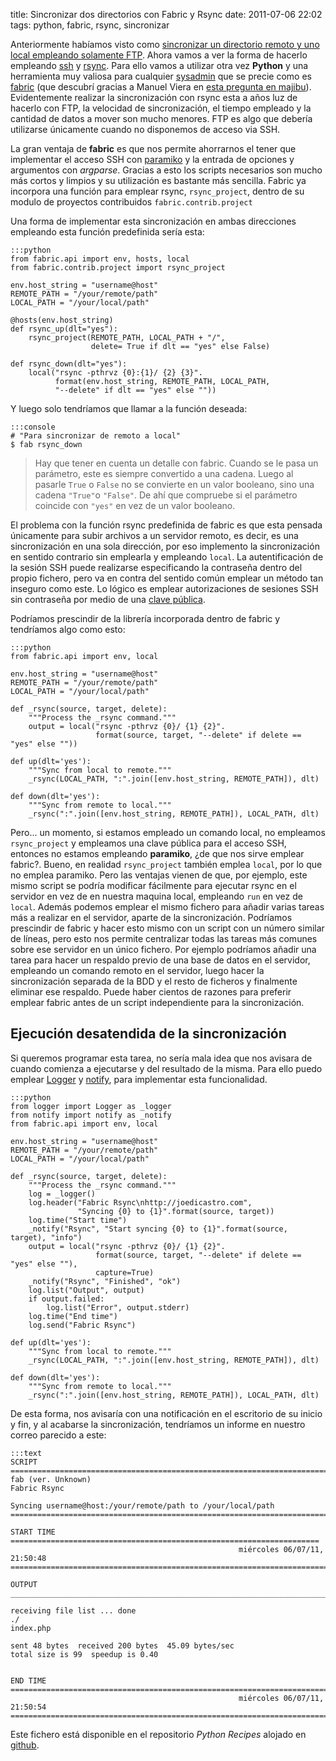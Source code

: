 title: Sincronizar dos directorios con Fabric y Rsync
date: 2011-07-06 22:02
tags: python, fabric, rsync, sincronizar


Anteriormente habíamos visto como [sincronizar un directorio remoto y uno local 
empleando solamente FTP][0]. Ahora vamos a ver la forma de hacerlo empleando 
[ssh][1] y [rsync][2]. Para ello vamos a utilizar otra vez **Python** y una 
herramienta muy valiosa para cualquier [sysadmin][3] que se precie como es 
[fabric][4] (que descubrí gracias a Manuel Viera en [esta pregunta en majibu][5]).
Evidentemente realizar la sincronización con rsync esta a años luz de hacerlo 
con FTP, la velocidad de sincronización, el tiempo empleado y la cantidad de 
datos a mover son mucho menores. FTP es algo que debería utilizarse únicamente 
cuando no disponemos de acceso via SSH.

 [0]: http://joedicastro.com/sincronizar-una-carpeta-local-y-una-remota-a-traves-de-ftp-lftp-mirror.html
 [1]: http://es.wikipedia.org/wiki/Ssh
 [2]: http://es.wikipedia.org/wiki/Rsync
 [3]: http://es.wikipedia.org/wiki/Administrador_de_sistemas
 [4]: http://fabfile.org/
 [5]: http://python.majibu.org/preguntas/11/libreria-para-emplear-con-ssh

La gran ventaja de **fabric** es que nos permite ahorrarnos el tener que 
implementar el acceso SSH con [paramiko][6] y la entrada de opciones y 
argumentos con *argparse*. Gracias a esto los scripts necesarios son mucho más 
cortos y limpios y su utilización es bastante más sencilla. Fabric ya incorpora 
una función para emplear rsync, `rsync_project`, dentro de su modulo de proyectos 
contribuidos `fabric.contrib.project`

 [6]: http://www.lag.net/paramiko/

Una forma de implementar esta sincronización en ambas direcciones empleando esta 
función predefinida sería esta:

    :::python
    from fabric.api import env, hosts, local
    from fabric.contrib.project import rsync_project

    env.host_string = "username@host"
    REMOTE_PATH = "/your/remote/path"
    LOCAL_PATH = "/your/local/path"

    @hosts(env.host_string)
    def rsync_up(dlt="yes"):
        rsync_project(REMOTE_PATH, LOCAL_PATH + "/", 
                      delete= True if dlt == "yes" else False)

    def rsync_down(dlt="yes"):
        local("rsync -pthrvz {0}:{1}/ {2} {3}".
              format(env.host_string, REMOTE_PATH, LOCAL_PATH, 
              "--delete" if dlt == "yes" else ""))

Y luego solo tendríamos que llamar a la función deseada:


    :::console
    # "Para sincronizar de remoto a local"
    $ fab rsync_down


> Hay que tener en cuenta un detalle con fabric. Cuando se le pasa un parámetro, 
> este es siempre convertido a una cadena. Luego al pasarle `True` o `False` no 
> se convierte en un valor booleano, sino una cadena `"True"`o `"False"`. De ahí 
> que compruebe si el parámetro coincide con `"yes"` en vez de un valor booleano.

El problema con la función rsync predefinida de fabric es que esta pensada 
únicamente para subir archivos a un servidor remoto, es decir, es una 
sincronización en una sola dirección, por eso implemento la sincronización en 
sentido contrario sin emplearla y empleando `local`. La autentificación de la 
sesión SSH puede realizarse especificando la contraseña dentro del propio fichero, 
pero va en contra del sentido común emplear un método tan inseguro como este. Lo 
lógico es emplear autorizaciones de sesiones SSH sin contraseña por medio de una 
[clave pública][7].

 [7]: http://es.wikipedia.org/wiki/Criptograf%C3%ADa_asim%C3%A9trica
 
Podríamos prescindir de la librería incorporada dentro de fabric y tendríamos 
algo como esto:

    :::python
    from fabric.api import env, local

    env.host_string = "username@host"
    REMOTE_PATH = "/your/remote/path"
    LOCAL_PATH = "/your/local/path"

    def _rsync(source, target, delete):
        """Process the _rsync command."""
        output = local("rsync -pthrvz {0}/ {1} {2}".
                       format(source, target, "--delete" if delete == "yes" else ""))

    def up(dlt='yes'):
        """Sync from local to remote."""
        _rsync(LOCAL_PATH, ":".join([env.host_string, REMOTE_PATH]), dlt)

    def down(dlt='yes'):
        """Sync from remote to local."""
        _rsync(":".join([env.host_string, REMOTE_PATH]), LOCAL_PATH, dlt)


Pero... un momento, si estamos empleado un comando local, no empleamos 
`rsync_project` y empleamos una clave pública para el acceso SSH, entonces no 
estamos empleando **paramiko**, ¿de que nos sirve emplear fabric?. Bueno, en 
realidad `rsync_project` también emplea `local`, por lo que no emplea paramiko. 
Pero las ventajas vienen de que, por ejemplo, este mismo script se podría modificar 
fácilmente para ejecutar rsync en el servidor en vez de en nuestra maquina local, 
 empleando `run` en vez de `local`. Además podemos emplear el mismo fichero para 
 añadir varias tareas más a realizar en el servidor, aparte de la sincronización. 
Podríamos prescindir de fabric y hacer esto mismo con un script con un número 
similar de líneas, pero esto nos permite centralizar todas las tareas más comunes 
sobre ese servidor en un único fichero. Por ejemplo podríamos añadir una tarea 
para hacer un respaldo previo de una base de datos en el servidor, empleando un 
comando remoto en el servidor, luego hacer la sincronización separada de la BDD 
y el resto de ficheros y finalmente eliminar ese respaldo. Puede haber cientos 
de razones para preferir emplear fabric antes de un script independiente para 
la sincronización.

## Ejecución desatendida de la sincronización

Si queremos programar esta tarea, no sería mala idea que nos avisara de cuando 
comienza a ejecutarse y del resultado de la misma. Para ello puedo emplear 
[Logger][8] y [notify][9], para implementar esta funcionalidad.

 [8]: http://joedicastro.com/logger-informes-legibles-para-tus-scripts-python.html
 [9]: http://joedicastro.com/notificaciones-de-escritorio-en-ubuntu-desde-python.html
 
    :::python
    from logger import Logger as _logger
    from notify import notify as _notify
    from fabric.api import env, local

    env.host_string = "username@host"
    REMOTE_PATH = "/your/remote/path"
    LOCAL_PATH = "/your/local/path"

    def _rsync(source, target, delete):
        """Process the _rsync command."""
        log = _logger()
        log.header("Fabric Rsync\nhttp://joedicastro.com",
                   "Syncing {0} to {1}".format(source, target))
        log.time("Start time")
        _notify("Rsync", "Start syncing {0} to {1}".format(source, target), "info")
        output = local("rsync -pthrvz {0}/ {1} {2}".
                       format(source, target, "--delete" if delete == "yes" else ""),
                       capture=True)
        _notify("Rsync", "Finished", "ok")
        log.list("Output", output)
        if output.failed:
            log.list("Error", output.stderr)
        log.time("End time")
        log.send("Fabric Rsync")

    def up(dlt='yes'):
        """Sync from local to remote."""
        _rsync(LOCAL_PATH, ":".join([env.host_string, REMOTE_PATH]), dlt)

    def down(dlt='yes'):
        """Sync from remote to local."""
        _rsync(":".join([env.host_string, REMOTE_PATH]), LOCAL_PATH, dlt)


De esta forma, nos avisaría con una notificación en el escritorio de su inicio y 
fin, y al acabarse la sincronización, tendríamos un informe en nuestro correo 
parecido a este:

    :::text
    SCRIPT =========================================================================
    fab (ver. Unknown)
    Fabric Rsync

    Syncing username@host:/your/remote/path to /your/local/path
    ================================================================================

    START TIME =====================================================================
                                                       miércoles 06/07/11, 21:50:48
    ================================================================================

    OUTPUT _________________________________________________________________________

    receiving file list ... done
    ./
    index.php

    sent 48 bytes  received 200 bytes  45.09 bytes/sec
    total size is 99  speedup is 0.40


    END TIME =======================================================================
                                                       miércoles 06/07/11, 21:50:54
    ================================================================================


Este fichero está disponible en el repositorio *Python Recipes* alojado en 
[github][gh].
 
  [gh]: http://github.com/joedicastro/python-recipes

